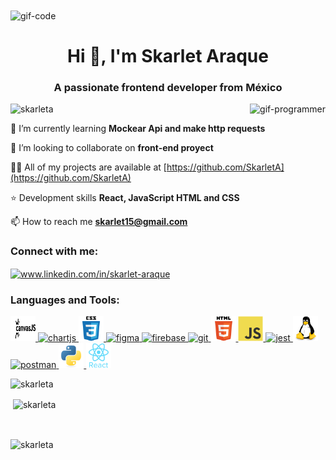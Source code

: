 <img align="center" width="1024" height="200" src="https://media.giphy.com/media/ko7twHhomhk8E/giphy.gif" alt="gif-code">
<h1 align="center">Hi 👋, I'm Skarlet Araque</h1>
<h3 align="center">A passionate frontend developer from México</h3>

<img align="right" src="https://media.giphy.com/media/L1R1tvI9svkIWwpVYr/giphy.gif" alt="gif-programmer">

<p align="left"> <img src="https://komarev.com/ghpvc/?username=skarleta&label=Profile%20views&color=0e75b6&style=flat" alt="skarleta" /> </p>

🌱 I’m currently learning **Mockear Api and make http requests**

👯 I’m looking to collaborate on **front-end proyect**

👨‍💻 All of my projects are available at [https://github.com/SkarletA](https://github.com/SkarletA)

⭐ Development skills **React, JavaScript HTML and CSS**
  
📫 How to reach me **skarlet15@gmail.com**

<h3 align="left">Connect with me:</h3>
<p align="left">
<a href="https://www.linkedin.com/in/skarlet-araque-28292b158/" target="blank"><img align="center" src="https://raw.githubusercontent.com/rahuldkjain/github-profile-readme-generator/master/src/images/icons/Social/linked-in-alt.svg" alt="www.linkedin.com/in/skarlet-araque" height="30" width="40" /></a>
</p>


<h3 align="left">Languages and Tools:</h3>
<p align="left"> <a href="https://canvasjs.com" target="_blank" rel="noreferrer"> <img src="https://raw.githubusercontent.com/Hardik0307/Hardik0307/master/assets/canvasjs-charts.svg" alt="canvasjs" width="40" height="40"/> </a> <a href="https://www.chartjs.org" target="_blank" rel="noreferrer"> <img src="https://www.chartjs.org/media/logo-title.svg" alt="chartjs" width="40" height="40"/> </a> <a href="https://www.w3schools.com/css/" target="_blank" rel="noreferrer"> <img src="https://raw.githubusercontent.com/devicons/devicon/master/icons/css3/css3-original-wordmark.svg" alt="css3" width="40" height="40"/> </a> <a href="https://www.figma.com/" target="_blank" rel="noreferrer"> <img src="https://www.vectorlogo.zone/logos/figma/figma-icon.svg" alt="figma" width="40" height="40"/> </a> <a href="https://firebase.google.com/" target="_blank" rel="noreferrer"> <img src="https://www.vectorlogo.zone/logos/firebase/firebase-icon.svg" alt="firebase" width="40" height="40"/> </a> <a href="https://git-scm.com/" target="_blank" rel="noreferrer"> <img src="https://www.vectorlogo.zone/logos/git-scm/git-scm-icon.svg" alt="git" width="40" height="40"/> </a> <a href="https://www.w3.org/html/" target="_blank" rel="noreferrer"> <img src="https://raw.githubusercontent.com/devicons/devicon/master/icons/html5/html5-original-wordmark.svg" alt="html5" width="40" height="40"/> </a> <a href="https://developer.mozilla.org/en-US/docs/Web/JavaScript" target="_blank" rel="noreferrer"> <img src="https://raw.githubusercontent.com/devicons/devicon/master/icons/javascript/javascript-original.svg" alt="javascript" width="40" height="40"/> </a> <a href="https://jestjs.io" target="_blank" rel="noreferrer"> <img src="https://www.vectorlogo.zone/logos/jestjsio/jestjsio-icon.svg" alt="jest" width="40" height="40"/> </a> <a href="https://www.linux.org/" target="_blank" rel="noreferrer"> <img src="https://raw.githubusercontent.com/devicons/devicon/master/icons/linux/linux-original.svg" alt="linux" width="40" height="40"/> </a> <a href="https://postman.com" target="_blank" rel="noreferrer"> <img src="https://www.vectorlogo.zone/logos/getpostman/getpostman-icon.svg" alt="postman" width="40" height="40"/> </a> <a href="https://www.python.org" target="_blank" rel="noreferrer"> <img src="https://raw.githubusercontent.com/devicons/devicon/master/icons/python/python-original.svg" alt="python" width="40" height="40"/> </a> <a href="https://reactjs.org/" target="_blank" rel="noreferrer"> <img src="https://raw.githubusercontent.com/devicons/devicon/master/icons/react/react-original-wordmark.svg" alt="react" width="40" height="40"/> </a> </p>

<p><img align="left" src="https://github-readme-stats.vercel.app/api/top-langs?username=skarleta&show_icons=true&locale=en&layout=compact" alt="skarleta" /></p>
<br />

<p>&nbsp;<img align="center" src="https://github-readme-stats.vercel.app/api?username=skarleta&show_icons=true&locale=en" alt="skarleta" /></p>
<br />

<p><img align="center" src="https://github-readme-streak-stats.herokuapp.com/?user=skarleta&" alt="skarleta" /></p>
